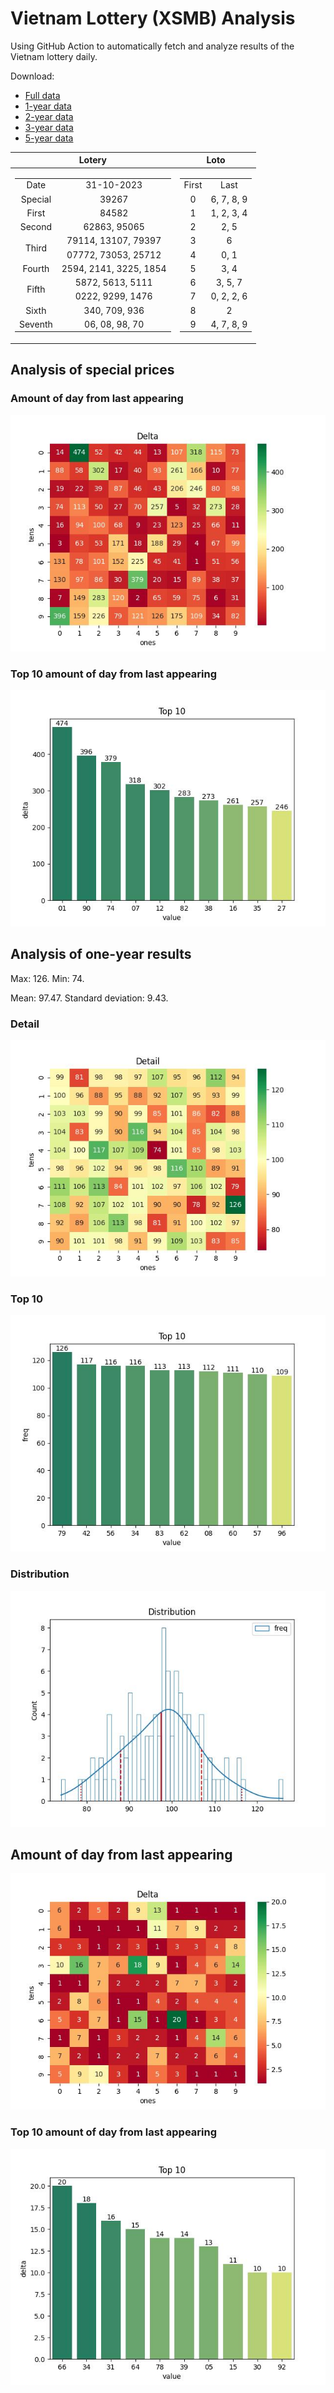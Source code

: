 # Vietnam Lottery (XSMB) Analysis

Using GitHub Action to automatically fetch and analyze results of the Vietnam lottery daily.

Download:

* [Full data](https://raw.githubusercontent.com/khiemdoan/vietnam-lottery-xsmb-analysis/main/results/xsmb.csv)
* [1-year data](https://raw.githubusercontent.com/khiemdoan/vietnam-lottery-xsmb-analysis/main/results/xsmb_1_year.csv)
* [2-year data](https://raw.githubusercontent.com/khiemdoan/vietnam-lottery-xsmb-analysis/main/results/xsmb_2_year.csv)
* [3-year data](https://raw.githubusercontent.com/khiemdoan/vietnam-lottery-xsmb-analysis/main/results/xsmb_3_year.csv)
* [5-year data](https://raw.githubusercontent.com/khiemdoan/vietnam-lottery-xsmb-analysis/main/results/xsmb_5_year.csv)

| Lotery      | Loto |
| :-----------: | :-----------: |
| <table><tr><td>Date</td><td>31-10-2023</td></tr><tr><td>Special</td><td>39267</td></tr><tr><td>First</td><td>84582</td></tr><tr><td>Second</td><td>62863, 95065</td></tr><tr><td rowspan="2">Third</td><td>79114, 13107, 79397</td></tr><tr><td>07772, 73053, 25712</td></tr><tr><td>Fourth</td><td>2594, 2141, 3225, 1854</td></tr><tr><td rowspan="2">Fifth</td><td>5872, 5613, 5111</td></tr><tr><td>0222, 9299, 1476</td></tr><tr><td>Sixth</td><td>340, 709, 936</td></tr><tr><td>Seventh</td><td>06, 08, 98, 70</td></tr></table> | <table><tr><td>First</td><td>Last</td></tr><tr><td>0</td><td>6, 7, 8, 9</td></tr><tr><td>1</td><td>1, 2, 3, 4</td></tr><tr><td>2</td><td>2, 5</td></tr><tr><td>3</td><td>6</td></tr><tr><td>4</td><td>0, 1</td></tr><tr><td>5</td><td>3, 4</td></tr><tr><td>6</td><td>3, 5, 7</td></tr><tr><td>7</td><td>0, 2, 2, 6</td></tr><tr><td>8</td><td>2</td></tr><tr><td>9</td><td>4, 7, 8, 9</td></tr></table> |


<h2>Analysis of special prices</h2>

<h3>Amount of day from last appearing</h3>

![Delta](images/special_delta.jpg)

<h3>Top 10 amount of day from last appearing</h3>

![Delta top 10](images/special_delta_top_10.jpg)

<h2>Analysis of one-year results</h2>

Max: 126. Min: 74.

Mean: 97.47. Standard deviation: 9.43.

<h3>Detail</h3>

![Detail](images/heatmap.jpg)

<h3>Top 10</h3>

![Top 10](images/top-10.jpg)

<h3>Distribution</h3>

![Distribution](images/distribution.jpg)

<h2>Amount of day from last appearing</h2>

![Delta](images/delta.jpg)

<h3>Top 10 amount of day from last appearing</h3>

![Delta top 10](images/delta_top_10.jpg)